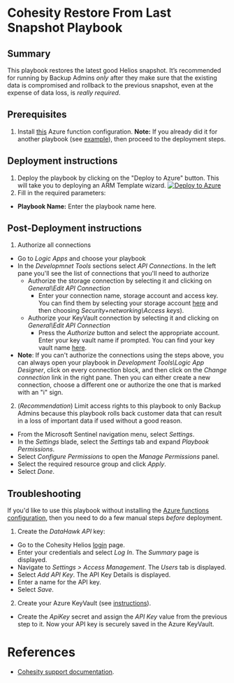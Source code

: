 # Cohesity Restore From Last Snapshot Playbook
## Summary
This playbook restores the latest good Helios snapshot. It’s recommended for running by Backup Admins _only_ after they make sure that the existing data is compromised and rollback to the previous snapshot, even at the expense of data loss, is _really required_.

## Prerequisites
1. Install [this](https://github.com/cohesity/Azure-Sentinel/blob/CohesitySecurity.internal/Solutions/CohesitySecurity/Data%20Connectors/Helios2Sentinel/readme.md) Azure function configuration.
**Note:** If you already did it for another playbook (see [example](https://github.com/cohesity/Azure-Sentinel/blob/CohesitySecurity.internal/Solutions/CohesitySecurity/Playbooks/Cohesity_Close_Helios_Incident/readme.md)), then proceed to the deployment steps.

## Deployment instructions
1. Deploy the playbook by clicking on the "Deploy to Azure" button. This will take you to deploying an ARM Template wizard.
[![Deploy to Azure](https://aka.ms/deploytoazurebutton)](https://portal.azure.com/#create/Microsoft.Template/uri/https%3A%2F%2Fraw.githubusercontent.com%2Fcohesity%2FAzure-Sentinel%2FCohesitySecurity.internal%2FSolutions%2FCohesitySecurity%2FPlaybooks%2FCohesity_Restore_From_Last_Snapshot%2Fazuredeploy.json)
2. Fill in the required parameters:
* __Playbook Name:__ Enter the playbook name here.

## Post-Deployment instructions
1. Authorize all connections
* Go to _Logic Apps_ and choose your playbook
* In the _Developmnet Tools_ sections select _API Connections_. In the left pane you'll see the list of connections that you'll need to authorize
  * Authorize the storage connection by selecting it and clicking on _General\Edit API Connection_
    * Enter your connection name, storage account and access key. You can find them by selecting your storage account [here](https://portal.azure.com/#view/HubsExtension/BrowseResource/resourceType/Microsoft.Storage%2FStorageAccounts) and then choosing _Security+networking\Access keys_).
  * Authorize your KeyVault connection by selecting it and clicking on _General\Edit API Connection_
    * Press the _Authorize_ button and select the appropriate account. Enter your key vault name if prompted. You can find your key vault name [here](https://portal.azure.com/#view/HubsExtension/BrowseResource/resourceType/Microsoft.KeyVault%2Fvaults).
* **Note**: If you can't authorize the connections using the steps above, you can always open your playbook in _Development Tools\Logic App Designer_, click on every connection block, and then click on the _Change connection_ link in the right pane. Then you can either create a new connection, choose a different one or authorize the one that is marked with an "i" sign.
2. (_Recommendation_) Limit access rights to this playbook to only Backup Admins because this playbook rolls back customer data that can result in a loss of important data if used without a good reason.
* From the Microsoft Sentinel navigation menu, select _Settings_.
* In the _Settings_ blade, select the _Settings_ tab and expand _Playbook Permissions_.
* Select _Configure Permissions_ to open the _Manage Permissions_ panel.
* Select the required resource group and click _Apply_.
* Select _Done_.

## Troubleshooting
If you'd like to use this playbook without installing the [Azure functions configuration](https://github.com/cohesity/Azure-Sentinel/blob/CohesitySecurity.internal/Solutions/CohesitySecurity/Data%20Connectors/Helios2Sentinel/readme.md), then you need to do a few manual steps _before_ deployment.
1. Create the _DataHawk API_ key:
* Go to the Cohesity Helios [login](https://helios.cohesity.com/#/login) page.
* Enter your credentials and select _Log In_. The _Summary_ page is displayed.
* Navigate to _Settings > Access Management_. The _Users_ tab is displayed.
* Select _Add API Key_. The API Key Details is displayed.
* Enter a name for the API key.
* Select _Save_.
2. Create your Azure KeyVault (see [instructions](https://learn.microsoft.com/en-us/azure/key-vault/general/quick-create-portal)).
* Create the _ApiKey_ secret and assign the _API Key_ value from the previous step to it. Now your API key is securely saved in the Azure KeyVault.

#  References
 - [Cohesity support documentation](https://docs.cohesity.com/ui/login?redirectPath=%2FHomePage%2FContent%2FTechGuides%2FTechnicalGuides.htm).
